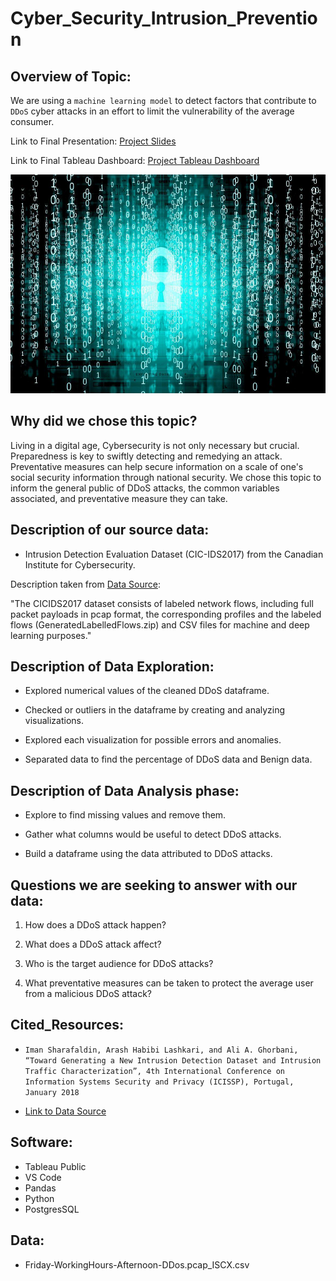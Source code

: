 # Cyber_Security_Intrusion_Prevention

## Overview of Topic:

We are using a `machine learning model` to detect factors that contribute to `DDoS` cyber attacks in an effort to limit the vulnerability of the average consumer.

Link to Final Presentation: [Project Slides](https://docs.google.com/presentation/d/1BGkvzoi-ZbRzThANntzPU5MF0rSk4ARFwnCoBVOYQQ4/edit?usp=sharing)

Link to Final Tableau Dashboard: [Project Tableau Dashboard](https://public.tableau.com/app/profile/dylan.brothers/viz/FinalProjectDashboard_16685639459140/FinalProjectDashboard?publish=yes)

<p align=center>
<img src=Images/cybersecurity.jpg height=350 width=800>

<br>

## Why did we chose this topic? 

Living in a digital age, Cybersecurity is not only necessary but crucial. Preparedness is key to swiftly detecting and remedying an attack. Preventative measures can help secure information on a scale of one's social security information through national security. We chose this topic to inform the general public of DDoS attacks, the common variables associated, and preventative measure they can take.

## Description of our source data:

- Intrusion Detection Evaluation Dataset (CIC-IDS2017) from the Canadian Institute for Cybersecurity. 

Description taken from [Data Source](https://www.unb.ca/cic/datasets/ids-2017.html):

"The CICIDS2017 dataset consists of labeled network flows, including full packet payloads in pcap format, the corresponding profiles and the labeled flows (GeneratedLabelledFlows.zip) and CSV files for machine and deep learning purposes."

## Description of Data Exploration: 

* Explored numerical values of the cleaned DDoS dataframe.

* Checked or outliers in the dataframe by creating and analyzing visualizations.

* Explored each visualization for possible errors and anomalies.

* Separated data to find the percentage of DDoS data and Benign data.

## Description of Data Analysis phase:

* Explore to find missing values and remove them.

* Gather what columns would be useful to detect DDoS attacks.

* Build a dataframe using the data attributed to DDoS attacks.

## Questions we are seeking to answer with our data:

1. How does a DDoS attack happen?

2. What does a DDoS attack affect?

3. Who is the target audience for DDoS attacks?

4. What preventative measures can be taken to protect the average user from a malicious DDoS attack?

## Cited_Resources:

- `Iman Sharafaldin, Arash Habibi Lashkari, and Ali A. Ghorbani, “Toward Generating a New Intrusion Detection Dataset and Intrusion Traffic Characterization”, 4th International Conference on Information Systems Security and Privacy (ICISSP), Portugal, January 2018`

- [Link to Data Source](https://www.unb.ca/cic/datasets/ids-2017.html)

## Software:

- Tableau Public
- VS Code
- Pandas
- Python
- PostgresSQL

## Data:

- Friday-WorkingHours-Afternoon-DDos.pcap_ISCX.csv


